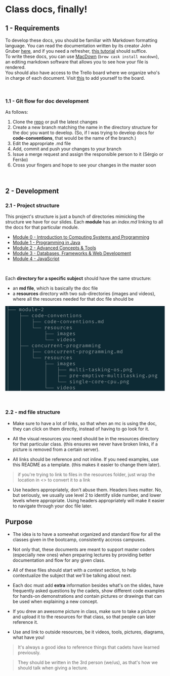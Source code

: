 # Class docs, finally!


## 1 - Requirements

To develop these docs, you should be familiar with Markdown formatting language. You can read the documentation written by its creator John Gruber [here][markdown-documentation], and if you need a refresher, [this tutorial][markdown-tutorial] should suffice.  
To write these docs, you can use [MacDown][macdown-website] (`brew cask install macdown`), an editing markdown software that allows you to see how your file is rendered.  
You should also have access to the Trello board where we organize who's in charge of each document. Visit [this][trello-invite] to add yourself to the board.

&nbsp;

### 1.1 - Git flow for doc development

As follows:

1. Clone the [repo][docs-repo] or pull the latest changes
2. Create a new branch matching the name in the directory structure for the doc you want to develop. (So, if I was trying to develop docs for **code-conventions**, that would be the name of the branch.)
3. Edit the appropriate .md file
4. Add, commit and push your changes to your branch
5. Issue a merge request and assign the responsible person to it (Sérgio or Ferrão)
6. Cross your fingers and hope to see your changes in the master soon

&nbsp;

## 2 - Development

### 2.1 - Project structure

This project's structure is just a bunch of directories mimicking the structure we have for our slides. Each **module** has an _index.md_ linking to all the docs for that particular module. 

* [Module 0 - Introduction to Computing Systems and Programming][module-0]
* [Module 1 - Programming in Java][module-1]
* [Module 2 - Advanced Concepts & Tools][module-2]
* [Module 3 - Databases, Frameworks & Web Development][module-3]
* [Module 4 - JavaScript][module-4]

&nbsp;

Each **directory for a specific subject** should have the same structure: 

* an **md file**, which is basically the doc file
* a **resources** directory with two sub-directories (images and videos), where all the resources needed for that doc file should be

![Directory structure][directory-structure]

&nbsp;

### 2.2 - md file structure 

* Make sure to have a lot of links, so that when an mc is using the doc, they can click on them directly, instead of having to go look for it.

* All the visual resources you need should be in the resources directory for that particular class. (this ensures we never have broken links, if a picture is removed from a certain server).

* All links should be reference and not inline. If you need examples, use this README as a template. (this makes it easier to change them later).

> if you're trying to link to files in the resources folder, just wrap the location in <> to convert it to a link	
  
* Use headers appropriately, don't abuse them. Headers lives matter. No, but seriously, we usually use level 2 to identify slide number, and lower levels where appropriate. Using headers appropriately will make it easier to navigate through your doc file later.


## Purpose

* The idea is to have a somewhat organized and standard flow for all the classes given in the bootcamp, consistently accross campuses.

* Not only that, these documents are meant to support master coders (especially new ones) when preparing lectures by providing better documentation and flow for any given class.

* All of these files should start with a *context* section, to help contextualize the subject that we'll be talking about next. 

* Each doc must add **extra** information besides what's on the slides, have frequently asked questions by the cadets, show different code examples for hands-on demonstrations and contain pictures or drawings that can be used when explaining a new concept.

* If you drew an awesome picture in class, make sure to take a picture and upload it to the resources for that class, so that people can later reference it.

* Use and link to outside resources, be it videos, tools, pictures, diagrams, what have you!

> It's always a good idea to reference things that cadets have learned previously.

> They should be written in the 3rd person (we/us), as that's how we should talk when giving a lecture.



[markdown-documentation]: <https://daringfireball.net/projects/markdown>
[markdown-tutorial]: <https://www.markdowntutorial.com>
[trello-invite]: <https://trello.com/invite/b/jbOEmzmj/32bcd7201390cf16aa72385685365f70/docs-development>
[trello-board]: <https://trello.com/b/jbOEmzmj>
[macdown-website]: <https://macdown.uranusjr.com>
[directory-structure]: <resources/images/directory-structure.png>

[docs-repo]: <https://github.com/talefe/notes>

[module-0]: <module-0/index.md>
[module-1]: <module-1/index.md>
[module-2]: <module-2/index.md>
[module-3]: <module-3/index.md>
[module-4]: <module-4/index.md>


